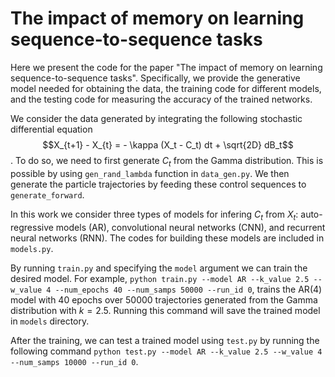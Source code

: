 # The impact of memory on learning sequence-to-sequence tasks 

Here we present the code for the paper "The impact of memory on learning sequence-to-sequence tasks". Specifically, we provide the generative model needed for obtaining the data, the training code for different models, and the testing code for measuring the accuracy of the trained networks.

We consider the data generated by integrating the following stochastic differential equation $$X_{t+1} - X_{t} = - \kappa (X_t - C_t) dt + \sqrt{2D} dB_t$$. To do so, we need to first generate $C_t$ from the Gamma distribution. This is possible by using `gen_rand_lambda` function in `data_gen.py`. We then generate the particle trajectories by feeding these control sequences to `generate_forward`. 

In this work we consider three types of models for infering $C_t$ from $X_t$: auto-regressive models (AR), convolutional neural networks (CNN), and recurrent neural networks (RNN). The codes for building these models are included in `models.py`. 

By running `train.py` and specifying the `model` argument we can train the desired model. For example, `python train.py --model AR --k_value 2.5 --w_value 4 --num_epochs 40 --num_samps 50000 --run_id 0`, trains the AR(4) model with 40 epochs over 50000 trajectories generated from the Gamma distribution with $k=2.5$. Running this command will save the trained model in `models` directory. 

After the training, we can test a trained model using `test.py` by running the following command `python test.py --model AR --k_value 2.5 --w_value 4 --num_samps 10000 --run_id 0`. 
